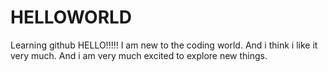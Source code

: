 # HELLOWORLD
Learning github
HELLO!!!!!
I am new to the coding world. And i think i like it very much.
And i am very much excited to explore new things.
